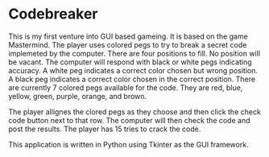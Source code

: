 # Codebreaker

This is my first venture into GUI based gameing. It is based on the game Mastermind. The player uses colored pegs to try to break a secret code implemeted by the computer. There are four positions to fill. No position will be vacant. The computer will respond with black or white pegs indicating accuracy. A white peg indicates a correct color chosen but wrong position. A black peg indicates a correct color chosen in the correct position. There are currently 7 colored pegs available for the code. They are red, blue, yellow, green, purple, orange, and brown.

The player allignes the clored pegs as they choose and then click the check code button next to that row. The computer will then check the code and post the results. The player has 15 tries to crack the code.

This application is written in Python using Tkinter as the GUI framework.
